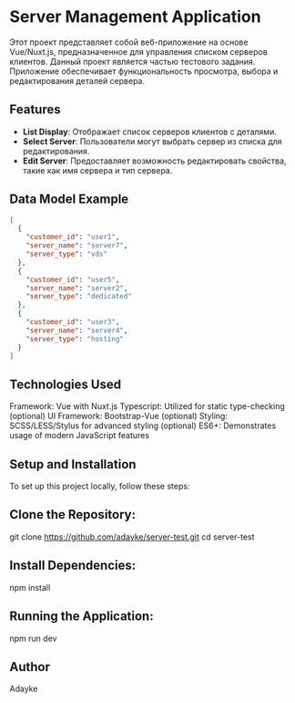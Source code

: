 # Server Management Application

Этот проект представляет собой веб-приложение на основе Vue/Nuxt.js, предназначенное для управления списком серверов клиентов. Данный проект является частью тестового задания. Приложение обеспечивает функциональность просмотра, выбора и редактирования деталей сервера.

## Features

- **List Display**: Отображает список серверов клиентов с деталями.
- **Select Server**: Пользователи могут выбрать сервер из списка для редактирования.
- **Edit Server**: Предоставляет возможность редактировать свойства, такие как имя сервера и тип сервера.

## Data Model Example

```json
[
  {
    "customer_id": "user1",
    "server_name": "server7",
    "server_type": "vds"
  },
  {
    "customer_id": "user5",
    "server_name": "server2",
    "server_type": "dedicated"
  },
  {
    "customer_id": "user3",
    "server_name": "server4",
    "server_type": "hosting"
  }
]
```

## Technologies Used

Framework: Vue with Nuxt.js
Typescript: Utilized for static type-checking (optional)
UI Framework: Bootstrap-Vue (optional)
Styling: SCSS/LESS/Stylus for advanced styling (optional)
ES6+: Demonstrates usage of modern JavaScript features

## Setup and Installation

To set up this project locally, follow these steps:

## Clone the Repository:

git clone https://github.com/adayke/server-test.git
cd server-test

## Install Dependencies:

npm install

## Running the Application:

npm run dev

## Author

Adayke
